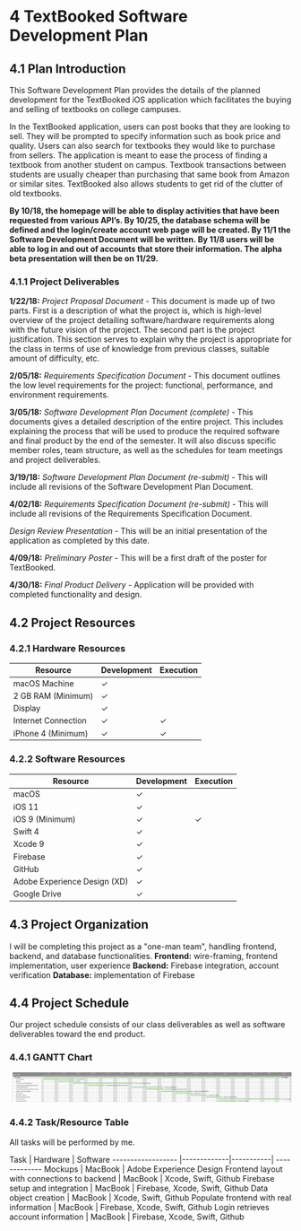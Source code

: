 # 4 TextBooked Software Development Plan
## 4.1 Plan Introduction

This Software Development Plan provides the details of the planned development for the TextBooked iOS application which facilitates the buying and selling of textbooks on college campuses.     

In the TextBooked application, users can post books that they are looking to sell. They will be prompted to specify information such as book price and quality. Users can also search for textbooks they would like to purchase from sellers. The application is meant to ease the process of finding a textbook from another student on campus. Textbook transactions between students are usually cheaper than purchasing that same book from Amazon or similar sites. TextBooked also allows students to get rid of the clutter of old textbooks.

**By 10/18, the homepage will be able to display activities that have been requested from various API’s. By 10/25, the database schema will be defined and the login/create account web page will be created. By 11/1 the Software Development Document will be written. By 11/8 users will be able to log in and out of accounts that store their information. The alpha beta presentation will then be on 11/29.**

### 4.1.1 Project Deliverables
**1/22/18:**
_Project Proposal Document_ - This document is made up of two parts. First is a description of what the project is, which is high-level overview of the project detailing software/hardware requirements along with the future vision of the project. The second part is the project justification.  This section serves to explain why the project is appropriate for the class in terms of use of knowledge from previous classes, suitable amount of difficulty, etc.

**2/05/18:**
_Requirements Specification Document_ - This document outlines the low level requirements for the project: functional, performance, and environment requirements.

**3/05/18:**
_Software Development Plan Document (complete)_ - This documents gives a detailed
description of the entire project. This includes explaining the process that will be used
to produce the required software and final product by the end of the semester.  It will
also discuss specific member roles, team structure, as well as the schedules for team
meetings and project deliverables.

**3/19/18:**
_Software Development Plan Document (re-submit)_ - This will include all revisions of the Software Development Plan Document.

**4/02/18:**
_Requirements Specification Document (re-submit)_ - This will include all revisions of the Requirements Specification Document.

_Design Review Presentation_ - This will be an initial presentation of the application as completed by this date.

**4/09/18:**
_Preliminary Poster_ - This will be a first draft of the poster for TextBooked.

**4/30/18:**
_Final Product Delivery_ - Application will be provided with completed functionality and design.

## 4.2 Project Resources
### 4.2.1 Hardware Resources
  Resource               | Development   | Execution
  ------------------     | ------------- | -----------
  macOS Machine          | ✓             |
  2 GB RAM (Minimum)     | ✓             |
  Display                | ✓             |
  Internet Connection    | ✓             | ✓
  iPhone 4 (Minimum)     | ✓             | ✓

### 4.2.2 Software Resources
  Resource                                 | Development   | Execution
  ---------------------------------------- | ------------- | ---------
  macOS                                    | ✓             |
  iOS 11                                   | ✓             |
  iOS 9 (Minimum)                          | ✓             | ✓
  Swift 4                                  | ✓             |
  Xcode 9                                  | ✓             |
  Firebase                                 | ✓             |
  GitHub                                   | ✓             |
  Adobe Experience Design (XD)             | ✓             |
  Google Drive                             | ✓             |

## 4.3 Project Organization
I will be completing this project as a "one-man team", handling frontend, backend, and database functionalities.
**Frontend:** wire-framing, frontend implementation, user experience
**Backend:** Firebase integration, account verification
**Database:** implementation of Firebase

## 4.4 Project Schedule
Our project schedule consists of our class deliverables as well as software deliverables toward the end product.
### 4.4.1 GANTT Chart
![GANTT Chart](https://raw.githubusercontent.com/jordan-woods/textbooked/master/documents/ganttChart.png)

### 4.4.2 Task/Resource Table
All tasks will be performed by me.

Task     | Hardware | Software
------------------ |-------------|-----------| -------------
Mockups  | MacBook | Adobe Experience Design
Frontend layout with connections to backend | MacBook | Xcode, Swift, Github
Firebase setup and integration | MacBook | Firebase, Xcode, Swift, Github
Data object creation | MacBook | Xcode, Swift, Github
Populate frontend with real information | MacBook | Firebase, Xcode, Swift, Github
Login retrieves account information | MacBook | Firebase, Xcode, Swift, Github
